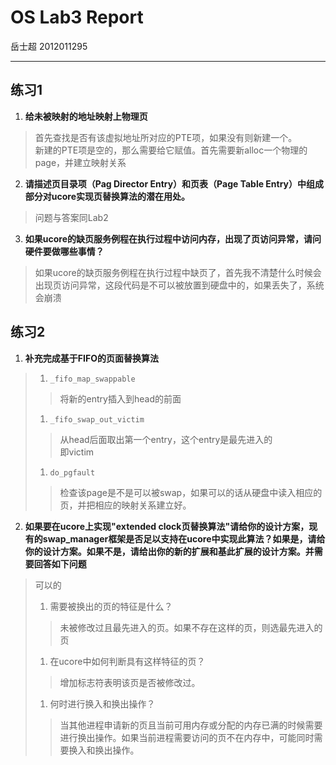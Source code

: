 #	OS Lab3 Report
岳士超
2012011295

--------


## 练习1

1. **给未被映射的地址映射上物理页**
> 首先查找是否有该虚拟地址所对应的PTE项，如果没有则新建一个。  
> 新建的PTE项是空的，那么需要给它赋值。首先需要新alloc一个物理的page，并建立映射关系
> 
> 

2. **请描述页目录项（Pag Director Entry）和页表（Page Table Entry）中组成部分对ucore实现页替换算法的潜在用处。**
> 问题与答案同Lab2

3. **如果ucore的缺页服务例程在执行过程中访问内存，出现了页访问异常，请问硬件要做哪些事情？**
> 如果ucore的缺页服务例程在执行过程中缺页了，首先我不清楚什么时候会出现页访问异常，这段代码是不可以被放置到硬盘中的，如果丢失了，系统会崩溃

## 练习2
1. **补充完成基于FIFO的页面替换算法**
> 1. ``_fifo_map_swappable``
> > 将新的entry插入到head的前面
> 
> 1. ``_fifo_swap_out_victim``
> > 从head后面取出第一个entry，这个entry是最先进入的  
> > 即victim
> 
> 1. ``do_pgfault``
> > 检查该page是不是可以被swap，如果可以的话从硬盘中读入相应的页，并把相应的映射关系建立好。


2. **如果要在ucore上实现"extended clock页替换算法"请给你的设计方案，现有的swap_manager框架是否足以支持在ucore中实现此算法？如果是，请给你的设计方案。如果不是，请给出你的新的扩展和基此扩展的设计方案。并需要回答如下问题**
> 可以的
> 
> 1. 需要被换出的页的特征是什么？
> > 未被修改过且最先进入的页。如果不存在这样的页，则选最先进入的页
> 
> 1. 在ucore中如何判断具有这样特征的页？
> > 增加标志符表明该页是否被修改过。
> 
> 1. 何时进行换入和换出操作？
> > 当其他进程申请新的页且当前可用内存或分配的内存已满的时候需要进行换出操作。如果当前进程需要访问的页不在内存中，可能同时需要换入和换出操作。
